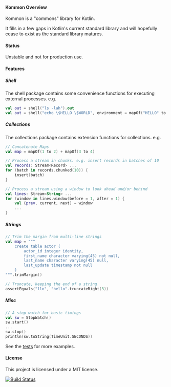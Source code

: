 #### Kommon Overview

Kommon is a "commons" library for Kotlin.

It fills in a few gaps in Kotlin's current standard library and will hopefully cease to exist
as the standard library matures.

#### Status

Unstable and not for production use.

#### Features

##### Shell

The shell package contains some convenience functions for executing external processes. e.g.
```kotlin
val out = shell("ls -lah").out
val out = shell("echo \$HELLO \$WORLD", environment = mapOf("HELLO" to "foo", "WORLD" to "bar")).out
```

##### Collections

The collections package contains extension functions for collections. e.g.
```kotlin
// Concatenate Maps
val map = mapOf(1 to 2) + mapOf(3 to 4)

// Process a stream in chunks. e.g. insert records in batches of 10
val records: Stream<Record> ...
for (batch in records.chunked(10)) {
    insert(batch)
}

// Process a stream using a window to look ahead and/or behind
val lines: Stream<String> ...
for (window in lines.window(before = 1, after = 1) {
    val (prev, current, next) = window
    ...
}
```

##### Strings
```kotlin
// Trim the margin from multi-line strings
val map = """
    create table actor (
        actor_id integer identity,
        first_name character varying(45) not null,
        last_name character varying(45) null,
        last_update timestamp not null
    )
""".trimMargin()

// Truncate, keeping the end of a string
assertEquals("llo", "hello".truncateRight(3))
```

##### Misc
```kotlin
// A stop watch for basic timings
val sw = StopWatch()
sw.start()
...
sw.stop()
println(sw.toString(TimeUnit.SECONDS))
```

See the [tests](/src/test/kotlin/com/github/andrewoma/kommon) for more examples.

#### License
This project is licensed under a MIT license.

[![Build Status](https://travis-ci.org/andrewoma/kommon.svg?branch=master)](https://travis-ci.org/andrewoma/kommon)
